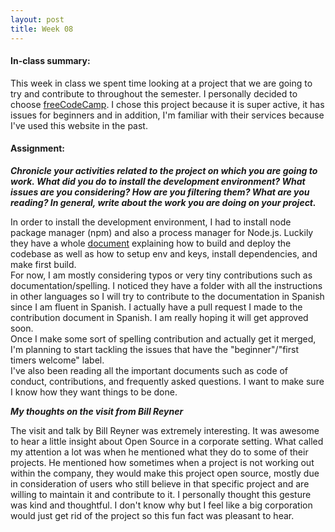 ```yaml
---
layout: post
title: Week 08
---
```


#### In-class summary:

This week in class we spent time looking at a project that we are going to try and contribute to throughout the semester. I personally decided to choose [freeCodeCamp](https://github.com/freeCodeCamp/freeCodeCamp). I chose this project because it is super active, it has issues for beginners and in addition, I'm familiar with their services because I've used this website in the past.

#### Assignment:

**_Chronicle your activities related to the project on which you are going to work. What did you do to install the development environment? What issues are you considering? How are you filtering them? What are you reading? In general, write about the work you are doing on your project._**

In order to install the development environment, I had to install node package manager (npm) and also a process manager for Node.js. Luckily they have a whole [document](https://github.com/freeCodeCamp/freeCodeCamp/blob/master/docs/devops.md) explaining how to build and deploy the codebase as well as how to setup env and keys, install dependencies, and make first build.  
For now, I am mostly considering typos or very tiny contributions such as documentation/spelling. I noticed they have a folder with all the instructions in other languages so I will try to contribute to the documentation in Spanish since I am fluent in Spanish.
I actually have a pull request I made to the contribution document in Spanish. I am really hoping it will get approved soon.  
Once I make some sort of spelling contribution and actually get it merged, I'm planning to start tackling the issues that have the "beginner"/"first timers welcome" label.  
I've also been reading all the important documents such as code of conduct, contributions, and frequently asked questions. I want to make sure I know how they want things to be done.

**_My thoughts on the visit from Bill Reyner_**

The visit and talk by Bill Reyner was extremely interesting. It was awesome to hear a little insight about Open Source in a corporate setting. What called my attention a lot was when he mentioned what they do to some of their projects. He mentioned how sometimes when a project is not working out within the company, they would make this project open source, mostly due in consideration of users who still believe in that specific project and are willing to maintain it and contribute to it. I personally thought this gesture was kind and thoughtful. I don't know why but I feel like a big corporation would just get rid of the project so this fun fact was pleasant to hear.
